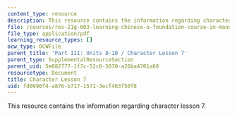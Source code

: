 ```yaml
---
content_type: resource
description: This resource contains the information regarding character lesson 7.
file: /courses/res-21g-003-learning-chinese-a-foundation-course-in-mandarin-spring-2011/fd0990f4a876b71715713ecf463f50f8_MITRES_21G_003S11_char07.pdf
file_type: application/pdf
learning_resource_types: []
ocw_type: OCWFile
parent_title: 'Part III: Units 8-10 / Character Lesson 7'
parent_type: SupplementalResourceSection
parent_uid: 5e882777-1f7c-52c8-5070-a26ba4701a68
resourcetype: Document
title: Character Lesson 7
uid: fd0990f4-a876-b717-1571-3ecf463f50f8
---
```

This resource contains the information regarding character lesson 7.

